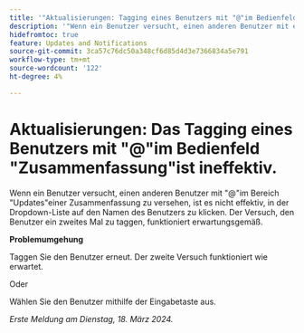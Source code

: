 ```yaml
---
title: '"Aktualisierungen: Tagging eines Benutzers mit "@"im Bedienfeld "Zusammenfassung"ist ineffektiv.'
description: '"Wenn ein Benutzer versucht, einen anderen Benutzer mit einem "@"im Bereich "Updates"einer Zusammenfassung zu versehen, ist es nicht effektiv, in der Dropdown-Liste auf den Namen des Benutzers zu klicken. Der Versuch, den Benutzer ein zweites Mal zu taggen, funktioniert erwartungsgemäß."'
hidefromtoc: true
feature: Updates and Notifications
source-git-commit: 3ca57c76dc50a348cf6d85d4d3e7366834a5e791
workflow-type: tm+mt
source-wordcount: '122'
ht-degree: 4%

---
```



# Aktualisierungen: Das Tagging eines Benutzers mit &quot;@&quot;im Bedienfeld &quot;Zusammenfassung&quot;ist ineffektiv.

Wenn ein Benutzer versucht, einen anderen Benutzer mit &quot;@&quot;im Bereich &quot;Updates&quot;einer Zusammenfassung zu versehen, ist es nicht effektiv, in der Dropdown-Liste auf den Namen des Benutzers zu klicken. Der Versuch, den Benutzer ein zweites Mal zu taggen, funktioniert erwartungsgemäß.

**Problemumgehung**

Taggen Sie den Benutzer erneut. Der zweite Versuch funktioniert wie erwartet.

Oder

Wählen Sie den Benutzer mithilfe der Eingabetaste aus.

_Erste Meldung am Dienstag, 18. März 2024._


